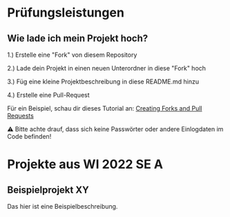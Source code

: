# Prüfungsleistungen

## Wie lade ich mein Projekt hoch?

1.) Erstelle eine "Fork" von diesem Repository

2.) Lade dein Projekt in einen neuen Unterordner in diese "Fork" hoch

3.) Füg eine kleine Projektbeschreibung in diese README.md hinzu

4.) Erstelle eine Pull-Request

Für ein Beispiel, schau dir dieses Tutorial an: [Creating Forks and Pull Requests](https://www.youtube.com/watch?v=nT8KGYVurIU&ab_channel=TheCodex)

:warning: Bitte achte drauf, dass sich keine Passwörter oder andere Einlogdaten im Code befinden!

# Projekte aus WI 2022 SE A

## Beispielprojekt XY

Das hier ist eine Beispielbeschreibung. 